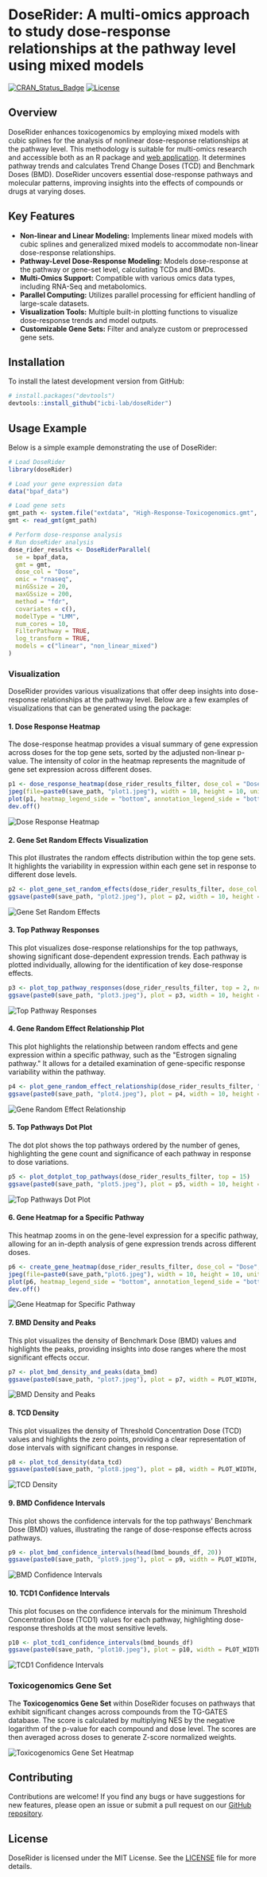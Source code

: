 # DoseRider: A multi-omics approach to study dose-response relationships at the pathway level using mixed models

[![CRAN_Status_Badge](https://www.r-pkg.org/badges/version/doseRider)](https://cran.r-project.org/package=doseRider)
[![License](https://img.shields.io/badge/License-MIT-blue.svg)](https://opensource.org/licenses/MIT)

## Overview

DoseRider enhances toxicogenomics by employing mixed models with cubic splines for the analysis of nonlinear dose-response relationships at the pathway level. This methodology is suitable for multi-omics research and accessible both as an R package and [web application](https://doserider.i-med.ac.at/). It determines pathway trends and calculates Trend Change Doses (TCD) and Benchmark Doses (BMD). DoseRider uncovers essential dose-response pathways and molecular patterns, improving insights into the effects of compounds or drugs at varying doses.

## Key Features

- **Non-linear and Linear Modeling:** Implements linear mixed models with cubic splines and generalized mixed models to accommodate non-linear dose-response relationships.
- **Pathway-Level Dose-Response Modeling:** Models dose-response at the pathway or gene-set level, calculating TCDs and BMDs.
- **Multi-Omics Support:** Compatible with various omics data types, including RNA-Seq and metabolomics.
- **Parallel Computing:** Utilizes parallel processing for efficient handling of large-scale datasets.
- **Visualization Tools:** Multiple built-in plotting functions to visualize dose-response trends and model outputs.
- **Customizable Gene Sets:** Filter and analyze custom or preprocessed gene sets.

## Installation

To install the latest development version from GitHub:

```r
# install.packages("devtools")
devtools::install_github("icbi-lab/doseRider")
```

## Usage Example

Below is a simple example demonstrating the use of DoseRider:


```r
# Load DoseRider
library(doseRider)

# Load your gene expression data
data("bpaf_data")

# Load gene sets
gmt_path <- system.file("extdata", "High-Response-Toxicogenomics.gmt", package = "doseRider")
gmt <- read_gmt(gmt_path)

# Perform dose-response analysis
# Run doseRider analysis
dose_rider_results <- DoseRiderParallel(
  se = bpaf_data, 
  gmt = gmt, 
  dose_col = "Dose", 
  omic = "rnaseq", 
  minGSsize = 20, 
  maxGSsize = 200, 
  method = "fdr", 
  covariates = c(),
  modelType = "LMM", 
  num_cores = 10,
  FilterPathway = TRUE,
  log_transform = TRUE,
  models = c("linear", "non_linear_mixed")
)
```


### Visualization

DoseRider provides various visualizations that offer deep insights into dose-response relationships at the pathway level. Below are a few examples of visualizations that can be generated using the package:

#### 1. Dose Response Heatmap

The dose-response heatmap provides a visual summary of gene expression across doses for the top gene sets, sorted by the adjusted non-linear p-value. The intensity of color in the heatmap represents the magnitude of gene set expression across different doses.

```r
p1 <- dose_response_heatmap(dose_rider_results_filter, dose_col = "Dose", top = 15)
jpeg(file=paste0(save_path, "plot1.jpeg"), width = 10, height = 10, units = "cm", res = 600)
plot(p1, heatmap_legend_side = "bottom", annotation_legend_side = "bottom")
dev.off()
```

![Dose Response Heatmap](./plots/plot1.jpeg)

#### 2. Gene Set Random Effects Visualization

This plot illustrates the random effects distribution within the top gene sets. It highlights the variability in expression within each gene set in response to different dose levels.

```r
p2 <- plot_gene_set_random_effects(dose_rider_results_filter, dose_col = "log_Dose", top = 15)
ggsave(paste0(save_path, "plot2.jpeg"), plot = p2, width = 10, height = 10, units = "cm", dpi = 600)
```

![Gene Set Random Effects](./plots/plot2.jpeg)

#### 3. Top Pathway Responses

This plot visualizes dose-response relationships for the top pathways, showing significant dose-dependent expression trends. Each pathway is plotted individually, allowing for the identification of key dose-response effects.

```r
p3 <- plot_top_pathway_responses(dose_rider_results_filter, top = 2, ncol = 2, text_size = 5, dose_col = "log_Dose", clusterResults = TRUE)
ggsave(paste0(save_path, "plot3.jpeg"), plot = p3, width = 10, height = 10, units = "cm", dpi = 600)
```

![Top Pathway Responses](./plots/plot3.jpeg)

#### 4. Gene Random Effect Relationship Plot

This plot highlights the relationship between random effects and gene expression within a specific pathway, such as the "Estrogen signaling pathway." It allows for a detailed examination of gene-specific response variability within the pathway.

```r
p4 <- plot_gene_random_effect_relationship(dose_rider_results_filter, "Estrogen signaling pathway - Homo sapiens (human)")
ggsave(paste0(save_path, "plot4.jpeg"), plot = p4, width = 10, height = 10, units = "cm", dpi = 600)
```

![Gene Random Effect Relationship](./plots/plot4.jpeg)

#### 5. Top Pathways Dot Plot

The dot plot shows the top pathways ordered by the number of genes, highlighting the gene count and significance of each pathway in response to dose variations.

```r
p5 <- plot_dotplot_top_pathways(dose_rider_results_filter, top = 15)
ggsave(paste0(save_path, "plot5.jpeg"), plot = p5, width = 10, height = 10, units = "cm", dpi = 600)
```

![Top Pathways Dot Plot](./plots/plot5.jpeg)

#### 6. Gene Heatmap for a Specific Pathway

This heatmap zooms in on the gene-level expression for a specific pathway, allowing for an in-depth analysis of gene expression trends across different doses.

```r
p6 <- create_gene_heatmap(dose_rider_results_filter, dose_col = "Dose", gene_set_name = "Estrogen signaling pathway - Homo sapiens (human)")
jpeg(file=paste0(save_path,"plot6.jpeg"), width = 10, height = 10, units = "cm", res = 600)
plot(p6, heatmap_legend_side = "bottom", annotation_legend_side = "bottom")
dev.off()
```

![Gene Heatmap for Specific Pathway](./plots/plot6.jpeg)

#### 7. BMD Density and Peaks

This plot visualizes the density of Benchmark Dose (BMD) values and highlights the peaks, providing insights into dose ranges where the most significant effects occur.

```r
p7 <- plot_bmd_density_and_peaks(data_bmd)
ggsave(paste0(save_path, "plot7.jpeg"), plot = p7, width = PLOT_WIDTH, height = PLOT_HEIGHT, units = units, dpi = 600)
```

![BMD Density and Peaks](./plots/plot7.jpeg)

#### 8. TCD Density

This plot visualizes the density of Threshold Concentration Dose (TCD) values and highlights the zero points, providing a clear representation of dose intervals with significant changes in response.

```r
p8 <- plot_tcd_density(data_tcd)
ggsave(paste0(save_path, "plot8.jpeg"), plot = p8, width = PLOT_WIDTH, height = PLOT_HEIGHT, units = units, dpi = 600)
```

![TCD Density](./plots/plot8.jpeg)

#### 9. BMD Confidence Intervals

This plot shows the confidence intervals for the top pathways' Benchmark Dose (BMD) values, illustrating the range of dose-response effects across pathways.

```r
p9 <- plot_bmd_confidence_intervals(head(bmd_bounds_df, 20))
ggsave(paste0(save_path, "plot9.jpeg"), plot = p9, width = PLOT_WIDTH, height = PLOT_HEIGHT, units = units, dpi = 600)
```

![BMD Confidence Intervals](./plots/plot10.jpeg)

#### 10. TCD1 Confidence Intervals

This plot focuses on the confidence intervals for the minimum Threshold Concentration Dose (TCD1) values for each pathway, highlighting dose-response thresholds at the most sensitive levels.

```r
p10 <- plot_tcd1_confidence_intervals(bmd_bounds_df)
ggsave(paste0(save_path, "plot10.jpeg"), plot = p10, width = PLOT_WIDTH, height = PLOT_HEIGHT, units = units, dpi = 600)
```

![TCD1 Confidence Intervals](./plots/plot11.png)

### Toxicogenomics Gene Set

The **Toxicogenomics Gene Set** within DoseRider focuses on pathways that exhibit significant changes across compounds from the TG-GATES database. The score is calculated by multiplying NES by the negative logarithm of the p-value for each compound and dose level. The scores are then averaged across doses to generate Z-score normalized weights.

![Toxicogenomics Gene Set Heatmap](./plots/HeatmapHighResponsive.jpeg)

## Contributing

Contributions are welcome! If you find any bugs or have suggestions for new features, please open an issue or submit a pull request on our [GitHub repository](https://github.com/icbi-lab/doseRider).

## License

DoseRider is licensed under the MIT License. See the [LICENSE](LICENSE) file for more details.
